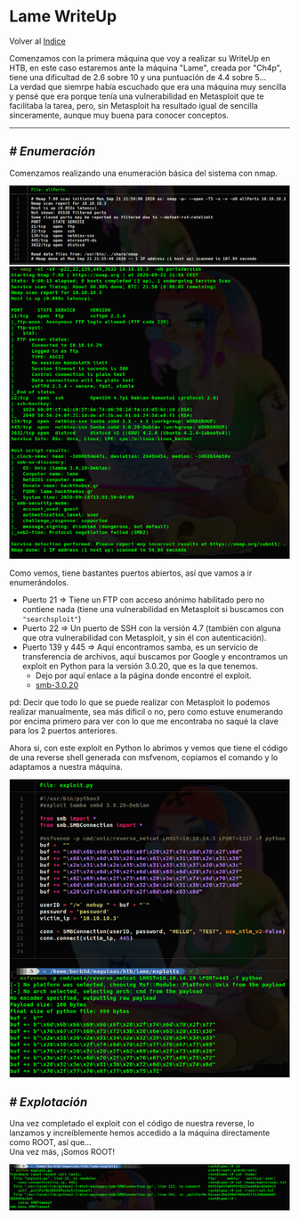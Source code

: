 # Lame WriteUp
Volver al [Indice](README.md)

Comenzamos con la primera máquina que voy a realizar su WriteUp en HTB, en este caso estaremos ante la máquina "Lame", creada por "Ch4p", tiene una dificultad de 2.6 sobre 10 y una puntuación de 4.4 sobre 5...  
La verdad que siemrpe había escuchado que era una máquina muy sencilla y pensé que era porque tenía una vulnerabilidad en Metasploit que te facilitaba la tarea, pero, sin Metasploit ha resultado igual de sencilla sinceramente, aunque muy buena para conocer conceptos.

----------------------------------------------------------------------------------------------------------------------------------------------------------------------
## *# Enumeración*
Comenzamos realizando una enumeración básica del sistema con nmap.

![nmap1](images/htb/lame/nmap1.png)
![nmap2](images/htb/lame/nmap2.png)

Como vemos, tiene bastantes puertos abiertos, así que vamos a ir enumerándolos.
* Puerto 21 => Tiene un FTP con acceso anónimo habilitado pero no contiene nada (tiene una vulnerabilidad en Metasploit si buscamos con ```"searchsploit"```)
* Puerto 22 => Un puerto de SSH con la versión  4.7 (también con alguna que otra vulnerabilidad con Metasploit, y sin él con autenticación).
* Puerto 139 y 445 => Aquí encontramos samba, es un servicio de transferencia de archivos, aquí buscamos por Google y encontramos un exploit en Python para la versión 3.0.20, que es la que tenemos.
  * Dejo por aquí enlace a la página donde encontré el exploit.
  * [smb-3.0.20](https://github.com/macha97/exploit-smb-3.0.20/blob/master/exploit-smb-3.0.20.py)

pd: Decir que todo lo que se puede realizar con Metasploit lo podemos realizar manualmente, sea más dificil o no, pero como estuve enumerando por encima primero para ver con lo que me encontraba no saqué la clave para los 2 puertos anteriores.

Ahora si, con este exploit en Python lo abrimos y vemos que tiene el código de una reverse shell generada con msfvenom, copiamos el comando y lo adaptamos a nuestra máquina.

![exploit&comando](images/htb/lame/exploitYcomando.png)

## *# Explotación*
Una vez completado el exploit con el código de nuestra reverse, lo lanzamos y increíblemente hemos accedido a la máquina directamente como ROOT, así que...  
Una vez más, ¡Somos ROOT!

![exploit&flags](images/htb/lame/exploitYflags.png)
